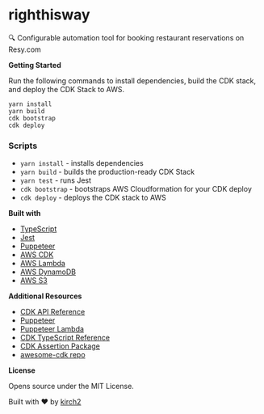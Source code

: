 # righthisway
:mag: Configurable automation tool for booking restaurant reservations on Resy.com



**Getting Started**

Run the following commands to install dependencies, build the CDK stack, and deploy the CDK Stack to AWS.

```
yarn install
yarn build
cdk bootstrap
cdk deploy
```

### Scripts

- `yarn install` - installs dependencies
- `yarn build` - builds the production-ready CDK Stack
- `yarn test` - runs Jest
- `cdk bootstrap` - bootstraps AWS Cloudformation for your CDK deploy
- `cdk deploy` - deploys the CDK stack to AWS

**Built with**

- [TypeScript](https://www.typescriptlang.org/)
- [Jest](https://jestjs.io)
- [Puppeteer](https://jestjs.io)
- [AWS CDK](https://aws.amazon.com/cdk/)
- [AWS Lambda](https://aws.amazon.com/lambda/)
- [AWS DynamoDB](https://aws.amazon.com/dynamodb/)
- [AWS S3](https://aws.amazon.com/s3/)

**Additional Resources**

- [CDK API Reference](https://docs.aws.amazon.com/cdk/api/latest/docs/aws-construct-library.html)
- [Puppeteer](https://github.com/puppeteer/puppeteer)
- [Puppeteer Lambda](https://github.com/alixaxel/chrome-aws-lambda)
- [CDK TypeScript Reference](https://docs.aws.amazon.com/cdk/api/latest/typescript/api/index.html)
- [CDK Assertion Package](https://github.com/aws/aws-cdk/tree/master/packages/%40aws-cdk/assert)
- [awesome-cdk repo](https://github.com/eladb/awesome-cdk)

**License**

Opens source under the MIT License.

Built with :heart: by [kirch2](https://twitter.com/kirch2)

<!-- Reddit Threads -->
<!-- https://www.reddit.com/r/aws/comments/fbwtr2/example_serverless_data_pipeline_for_crawling/ -->
<!-- https://www.reddit.com/r/serverless/comments/fbwsak/serverless_data_pipeline_for_crawling_pdfs_from/ -->
<!-- https://www.reddit.com/r/typescript/comments/fcy30x/example_serverless_data_pipeline_for_crawling/ -->
<!-- https://www.reddit.com/r/webdev/comments/fd65r2/example_serverless_data_pipeline_for_crawling/ -->
